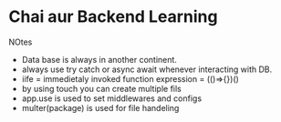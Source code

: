 # Chai aur Backend Learning 

NOtes
* Data base is always in another continent.
* always use try catch or async await  whenever interacting with DB.
* iife = immedietaly invoked function expression = (()=>{})()
*  by using touch you can create multiple fils
* app.use is used to set middlewares and configs
* multer(package) is used for file handeling   
